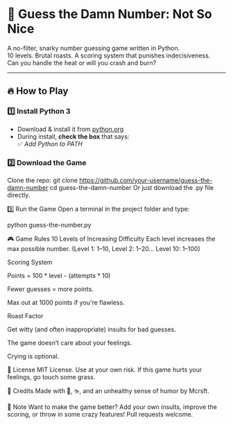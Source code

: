 # 🎯 Guess the Damn Number: Not So Nice

A no-filter, snarky number guessing game written in Python.  
10 levels. Brutal roasts. A scoring system that punishes indecisiveness.  
Can you handle the heat or will you crash and burn?

---

## 🔥 How to Play

### 1️⃣ Install Python 3

- Download & install it from [python.org](https://www.python.org/downloads/)
- During install, **check the box** that says:  
  ✅ *Add Python to PATH*

### 2️⃣ Download the Game

Clone the repo:
git clone https://github.com/your-username/guess-the-damn-number
cd guess-the-damn-number
Or just download the .py file directly.

3️⃣ Run the Game
Open a terminal in the project folder and type:

python guess-the-number.py



🎮 Game Rules
10 Levels of Increasing Difficulty
Each level increases the max possible number. (Level 1: 1–10, Level 2: 1–20... Level 10: 1–100)

Scoring System

Points = 100 * level - (attempts * 10)

Fewer guesses = more points.

Max out at 1000 points if you're flawless.

Roast Factor

Get witty (and often inappropriate) insults for bad guesses.

The game doesn’t care about your feelings.

Crying is optional.

📝 License
MIT License.
Use at your own risk. If this game hurts your feelings, go touch some grass.

🤘 Credits
Made with 🍺, ☕, and an unhealthy sense of humor by Mcrsft.

📌 Note
Want to make the game better?
Add your own insults, improve the scoring, or throw in some crazy features!
Pull requests welcome.
